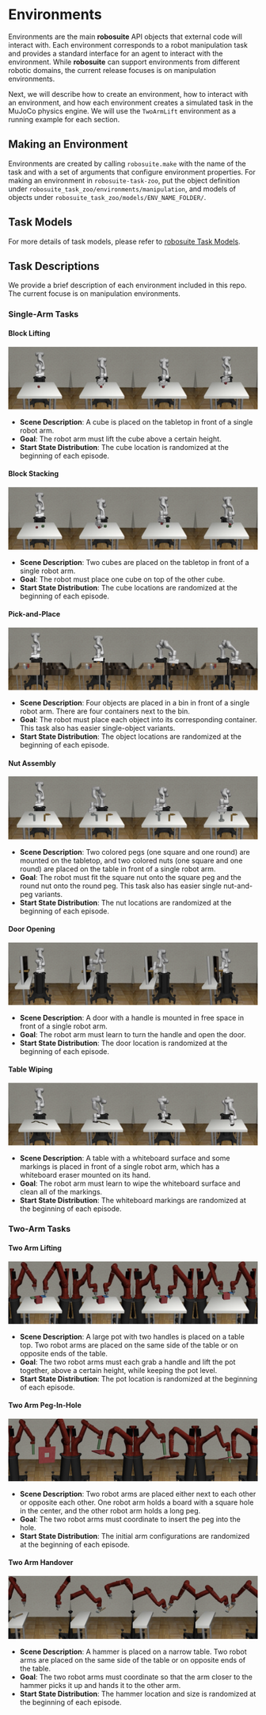 # Environments

Environments are the main **robosuite** API objects that external code will interact with. Each environment corresponds to a robot manipulation task and provides a standard interface for an agent to interact with the environment. While **robosuite** can support environments from different robotic domains, the current release focuses is on manipulation environments.

Next, we will describe how to create an environment, how to interact with an environment, and how each environment creates a simulated task in the MuJoCo physics engine. We will use the `TwoArmLift` environment as a running example for each section.

## Making an Environment

Environments are created by calling `robosuite.make` with the name of the task and with a set of arguments that configure environment properties. For making an environment in `robosuite-task-zoo`, put the object definition under `robosuite_task_zoo/environments/manipulation`, and models of objects under `robosuite_task_zoo/models/ENV_NAME_FOLDER/`.


## Task Models

For more details of task models, please refer to [robosuite Task Models](https://robosuite.ai/docs/modules/environments.html#task-models).


## Task Descriptions

We provide a brief description of each environment included in this repo. The current focuse is on manipulation environments.

### Single-Arm Tasks

#### Block Lifting

![env_lift](./images/env_lift.png)

- **Scene Description**: A cube is placed on the tabletop in front of a single robot arm.
- **Goal**: The robot arm must lift the cube above a certain height.
- **Start State Distribution**: The cube location is randomized at the beginning of each episode.

#### Block Stacking

![env_stack](./images/env_stack.png)

- **Scene Description**: Two cubes are placed on the tabletop in front of a single robot arm.
- **Goal**: The robot must place one cube on top of the other cube. 
- **Start State Distribution**: The cube locations are randomized at the beginning of each episode.

#### Pick-and-Place

![env_pick_place](./images/env_pick_place.png)

- **Scene Description**: Four objects are placed in a bin in front of a single robot arm. There are four containers next to the bin.
- **Goal**: The robot must place each object into its corresponding container. This task also has easier single-object variants.
- **Start State Distribution**: The object locations are randomized at the beginning of each episode.

#### Nut Assembly

![env_nut_assembly](./images/env_nut_assembly.png)

- **Scene Description**: Two colored pegs (one square and one round) are mounted on the tabletop, and two colored nuts (one square and one round) are placed on the table in front of a single robot arm.
- **Goal**: The robot must fit the square nut onto the square peg and the round nut onto the round peg. This task also has easier single nut-and-peg variants.
- **Start State Distribution**: The nut locations are randomized at the beginning of each episode.

#### Door Opening

![env_door](./images/env_door.png)

- **Scene Description**: A door with a handle is mounted in free space in front of a single robot arm.
- **Goal**: The robot arm must learn to turn the handle and open the door.
- **Start State Distribution**: The door location is randomized at the beginning of each episode.

#### Table Wiping

![env_door](./images/env_wipe.png)

- **Scene Description**: A table with a whiteboard surface and some markings is placed in front of a single robot arm, which has a whiteboard eraser mounted on its hand.
- **Goal**: The robot arm must learn to wipe the whiteboard surface and clean all of the markings.
- **Start State Distribution**: The whiteboard markings are randomized at the beginning of each episode.

### Two-Arm Tasks

#### Two Arm Lifting

![env_two_arm_lift](./images/env_two_arm_lift.png)

- **Scene Description**: A large pot with two handles is placed on a table top. Two robot arms are placed on the same side of the table or on opposite ends of the table.
- **Goal**: The two robot arms must each grab a handle and lift the pot together, above a certain height, while keeping the pot level.
- **Start State Distribution**: The pot location is randomized at the beginning of each episode.

#### Two Arm Peg-In-Hole

![env_two_arm_peg_in_hole](./images/env_two_arm_peg_in_hole.png)

- **Scene Description**: Two robot arms are placed either next to each other or opposite each other. One robot arm holds a board with a square hole in the center, and the other robot arm holds a long peg.
- **Goal**: The two robot arms must coordinate to insert the peg into the hole.
- **Start State Distribution**: The initial arm configurations are randomized at the beginning of each episode.

#### Two Arm Handover

![env_two_arm_handover](./images/env_two_arm_handover.png)

- **Scene Description**: A hammer is placed on a narrow table. Two robot arms are placed on the same side of the table or on opposite ends of the table.
- **Goal**: The two robot arms must coordinate so that the arm closer to the hammer picks it up and hands it to the other arm.
- **Start State Distribution**: The hammer location and size is randomized at the beginning of each episode.
